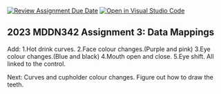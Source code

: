 [![Review Assignment Due Date](https://classroom.github.com/assets/deadline-readme-button-24ddc0f5d75046c5622901739e7c5dd533143b0c8e959d652212380cedb1ea36.svg)](https://classroom.github.com/a/wBh5q70M)
[![Open in Visual Studio Code](https://classroom.github.com/assets/open-in-vscode-718a45dd9cf7e7f842a935f5ebbe5719a5e09af4491e668f4dbf3b35d5cca122.svg)](https://classroom.github.com/online_ide?assignment_repo_id=11116771&assignment_repo_type=AssignmentRepo)
## 2023 MDDN342 Assignment 3: Data Mappings

Add:
1.Hot drink curves.
2.Face colour changes.(Purple and pink)
3.Eye colour changes.(Blue and black)
4.Mouth open and close.
5.Eye shift.
All linked to the control. 

Next:
Curves and cupholder colour changes.
Figure out how to draw the teeth. 
